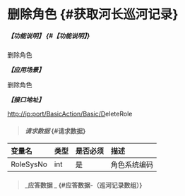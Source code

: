 # 删除角色 {#获取河长巡河记录}

##### _【功能说明】_ {#【功能说明】}

删除角色

_**【应用场景】**_

删除角色

_**【接口地址】**_

[http://ip:port/BasicAction/](http://ip:port/HMQuery/PatrolRiver/GetPatrolRivers)[Basic](http://ip:port/HMQuery/PatrolRiver/GetPatrolRivers)[/D](http://ip:port/HMQuery/PatrolRiver/GetPatrolRivers)eleteRole

> #### _请求数据_ {#请求数据}

| 变量名 | 类型 | 是否必须 | 描述 |
| :--- | :--- | :--- | :--- |
| RoleSysNo | int | 是 | 角色系统编码 |

> #### _应答数据 _ {#应答数据-（巡河记录数组）}



